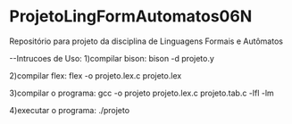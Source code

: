# ProjetoLingFormAutomatos06N
Repositório para projeto da disciplina de Linguagens Formais e Autômatos

--Intrucoes de Uso:
1)compilar bison: 
bison -d projeto.y

2)compilar flex: 
flex  -o projeto.lex.c projeto.lex

3)compilar o programa: 
gcc -o projeto projeto.lex.c projeto.tab.c -lfl -lm

4)executar o programa: ./projeto
